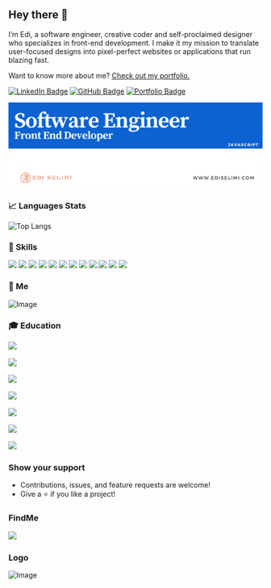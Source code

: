 ## Hey there 👋

I’m Edi, a software engineer, creative coder and self-proclaimed designer who specializes in front-end development. I make it my mission to translate user-focused designs into pixel-perfect websites or applications that run blazing fast.

Want to know more about me? [Check out my portfolio.](https://ediselimi.com)



[![LinkedIn Badge](https://img.shields.io/badge/LinkedIn-Profile-informational?style=flat&logo=linkedin&logoColor=white&color=0D76A8)](https://www.linkedin.com/in/edi-selimi-856671173/?locale=en_US)
[![GitHub Badge](https://img.shields.io/badge/Github-Profile-informational?style=flat&logo=linkedin&logoColor=white&color=0D76A8)](https://github.com/Edi10-developer)
[![Portfolio Badge](https://img.shields.io/badge/Portfolio-Profile-informational?style=flat&logo=portfolio&logoColor=white&color=0D76A8)](https://ediselimi.com)



![Image](https://github.com/Edi10-developer/Portfolio-Bootstrap/blob/master/img/1.png?raw=true)



### &#x1f4c8; Languages Stats
![Top Langs](https://github-readme-stats.vercel.app/api/top-langs/?username=Edi10-developer&layout=compact)

  
  
### 💼 Skills
![](https://img.shields.io/badge/Code-HTML-informational?style=flat&logo=html&logoColor=white&color=4AB197)
![](https://img.shields.io/badge/Code-CSS-informational?style=flat&logo=CSS&logoColor=white&color=4AB197)
![](https://img.shields.io/badge/Code-Bootstrap-informational?style=flat&logo=Bootstrap&logoColor=white&color=4AB197)
![](https://img.shields.io/badge/Code-JavaScript-informational?style=flat&logo=JavaScript&logoColor=white&color=4AB197)
![](https://img.shields.io/badge/Code-JQuery-informational?style=flat&logo=jquery&logoColor=white&color=4AB197)
![](https://img.shields.io/badge/Code-React-informational?style=flat&logo=react&logoColor=white&color=4AB197)
![](https://img.shields.io/badge/Code-Redux-informational?style=flat&logo=Redux&logoColor=white&color=4AB197)
![](https://img.shields.io/badge/Code-TypeScript-informational?style=flat&logo=TypeScript&logoColor=white&color=4AB197)
![](https://img.shields.io/badge/Code-Angular-informational?style=flat&logo=angular&logoColor=white&color=4AB197)
![](https://img.shields.io/badge/Code-NodeJS-informational?style=flat&logo=NodeJS&logoColor=white&color=4AB197)
![](https://img.shields.io/badge/Code-MongoDB-informational?style=flat&logo=MongoDB&logoColor=white&color=4AB197)
![](https://img.shields.io/badge/Code-MySQL-informational?style=flat&logo=MySQL&logoColor=white&color=4AB197)



### 👤 Me
![Image](https://scontent-mad1-1.xx.fbcdn.net/v/t31.0-8/14902840_1470335899647521_7495135080121822911_o.jpg?_nc_cat=103&ccb=1-3&_nc_sid=a9b1d2&_nc_ohc=PzCDLPOZXCgAX-Fihjz&_nc_ht=scontent-mad1-1.xx&oh=c1ae1150c967c59cc405b5e51f50f87a&oe=606E35BA)



### 🎓 Education
[![](https://img.shields.io/badge/IT%20Academy-Barcelona%20Activa-%23DA007F)](https://itacademy.barcelonactiva.cat/login/index.php)

[![](https://img.shields.io/badge/Bootcamp-FreeCodeCamp-%230A0A23)](https://www.freecodecamp.org/)

[![](https://img.shields.io/badge/Academy-Udemy-%23EA5252)](https://www.udemy.com/)

[![](https://img.shields.io/badge/Courses-CCA-%2347C1AA)](https://www.the-cca.org/)

[![](https://img.shields.io/badge/Bootcamp-Scrimba-%23383516)](https://scrimba.com/dashboard)

[![](https://img.shields.io/badge/Courses-GoogleActivate-6795f7)](https://learndigital.withgoogle.com/activate/courses)

[![](https://img.shields.io/badge/Tutorials-YouTube-%23F50000)](https://www.youtube.com/)



### Show your support
- Contributions, issues, and feature requests are welcome! 
- Give a ⭐️ if you like a project!



### FindMe
![](http://api.qrserver.com/v1/create-qr-code/?color=467FBF&bgcolor=FFFFFF&data=BEGIN%3AVCARD%0AVERSION%3A2.1%0AFN%3AEdi+Selimi%0AN%3ASelimi%3BEdi%0ATITLE%3AWeb+Developer%0ATEL%3BCELL%3A0034+632+890+768%0AEMAIL%3BWORK%3BINTERNET%3Aselimi.edi.1991%40gmail.com%0AURL%3Ahttps%3A%2F%2Fediselimi.com%2F%0AADR%3A%3B%3B%3BBarcelona+%3B%3B08001%3BSpain%0AEND%3AVCARD%0A&qzone=6&margin=0&size=300x300&ecc=L)



### Logo
![Image](https://ediselimi.com/img/logoEdi.png)
